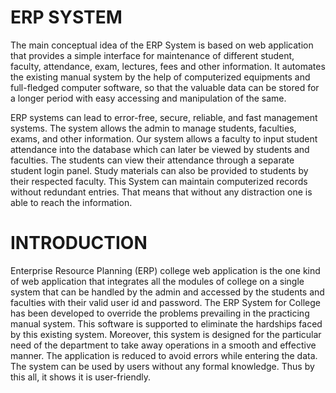 # ERP SYSTEM

The main conceptual idea of the ERP System is based on web
application that provides a simple interface for maintenance of
different student, faculty, attendance, exam, lectures, fees and
other information. It automates the existing manual system by
the help of computerized equipments and full-fledged computer
software, so that the valuable data can be stored for a longer
period with easy accessing and manipulation of the same.

ERP systems can lead to error-free, secure, reliable, and fast management systems. The system allows the admin to manage students, faculties, exams, and other information. Our system allows a faculty to input student attendance into the database which can later be viewed by students and faculties. The students can view their attendance through a separate student login panel. Study materials can also be provided to students by their respected faculty. This System can maintain computerized records without redundant entries. That means that without any distraction one is able to reach the information.

# INTRODUCTION
Enterprise Resource Planning (ERP) college web application is the one kind of web application that integrates all the modules of college on a single system that can be handled by the admin and accessed by the students and faculties with their valid user id and password. The ERP System for College has been developed to override the problems prevailing in the practicing manual system. This software is supported to eliminate the hardships faced by this existing system. Moreover, this system is designed for the particular need of the department to take away operations in a smooth and effective manner. The application is reduced to avoid errors while entering the data. The system can be used by users without any formal knowledge. Thus by this all, it shows it is user-friendly.
